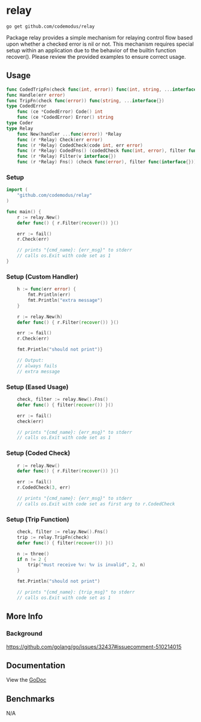 # relay

    go get github.com/codemodus/relay

Package relay provides a simple mechanism for relaying control flow based
upon whether a checked error is nil or not. This mechanism requires special
setup within an application due to the behavior of the builtin function
recover(). Please review the provided examples to ensure correct usage.

## Usage

```go
func CodedTripFn(check func(int, error)) func(int, string, ...interface{})
func Handle(err error)
func TripFn(check func(error)) func(string, ...interface{})
type CodedError
    func (ce *CodedError) Code() int
    func (ce *CodedError) Error() string
type Coder
type Relay
    func New(handler ...func(error)) *Relay
    func (r *Relay) Check(err error)
    func (r *Relay) CodedCheck(code int, err error)
    func (r *Relay) CodedFns() (codedCheck func(int, error), filter func(interface{}))
    func (r *Relay) Filter(v interface{})
    func (r *Relay) Fns() (check func(error), filter func(interface{}))
```

### Setup

```go
import (
    "github.com/codemodus/relay"
)

func main() {
    r := relay.New()
    defer func() { r.Filter(recover()) }()

    err := fail()
    r.Check(err)

    // prints "{cmd_name}: {err_msg}" to stderr
    // calls os.Exit with code set as 1
}
```

### Setup (Custom Handler)

```go
    h := func(err error) {
        fmt.Println(err)
        fmt.Println("extra message")
    }

    r := relay.New(h)
    defer func() { r.Filter(recover()) }()

    err := fail()
    r.Check(err)

    fmt.Println("should not print")}

    // Output:
    // always fails
    // extra message
```

### Setup (Eased Usage)

```go
    check, filter := relay.New().Fns()
    defer func() { filter(recover()) }()

    err := fail()
    check(err)

    // prints "{cmd_name}: {err_msg}" to stderr
    // calls os.Exit with code set as 1
```

### Setup (Coded Check)

```go
    r := relay.New()
    defer func() { r.Filter(recover()) }()

    err := fail()
    r.CodedCheck(3, err)

    // prints "{cmd_name}: {err_msg}" to stderr
    // calls os.Exit with code set as first arg to r.CodedCheck
```

### Setup (Trip Function)

```go
    check, filter := relay.New().Fns()
    trip := relay.TripFn(check)
    defer func() { filter(recover()) }()

    n := three()
    if n != 2 {
        trip("must receive %v: %v is invalid", 2, n)
    }

    fmt.Println("should not print")

    // prints "{cmd_name}: {trip_msg}" to stderr
    // calls os.Exit with code set as 1
```

## More Info

### Background

https://github.com/golang/go/issues/32437#issuecomment-510214015

## Documentation

View the [GoDoc](http://godoc.org/github.com/codemodus/relay)

## Benchmarks

N/A
